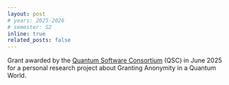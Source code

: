 ```yaml
---
layout: post
# years: 2025-2026
# semester: S2
inline: true
related_posts: false
---
```


Grant awarded by the [Quantum Software Consortium](https://www.quantumsc.nl/) (QSC) in June 2025 for a personal research project about Granting Anonymity in a Quantum World.